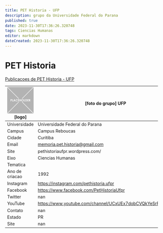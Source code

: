 ```yaml
---
title: PET Historia - UFP
description: grupo da Universidade Federal do Parana
published: true
date: 2023-11-30T17:36:26.320748
tags: Ciencias Humanas
editor: markdown
dateCreated: 2023-11-30T17:36:26.320748
---
```


# PET Historia

[Publicacoes de PET Historia - UFP](/atividade/59PETHistoriaUFP/feed.md)

| ![placeholder.png](/placeholder.png) [logo] | [foto do grupo] UFP         |
| ------------------------------------------- | ------------------------------------------------- |
| Universidade                                | Universidade Federal do Parana      |
| Campus                                      | Campus Reboucas            |
| Cidade                                      | Curitiba             |
| Email                                       | memoria.pet.historia@gmail.com             |
| Site                                        | pethistoriaufpr.wordpress.com/              |
| Eixo                                        | Ciencias Humanas              |
| Tematica                                    |           |
| Ano de criacao                              | 1992        |
| Instagram                                   | https://instagram.com/pethistoria.ufpr         |
| Facebook                                    | https://www.facebook.com/PetHistoriaUfpr          |
| Twitter                                     | nan           |
| YouTube                                     | https://www.youtube.com/channel/UCxUEx7dobCVQkYeSrFZgVZQ           |
| Contato                                     | nan         |
| Estado                                      |  PR            |
| Site                                        | nan |
